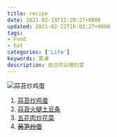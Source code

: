 ```yaml
---
title: recipe
date: 2021-02-18T15:20:27+0800
updated: 2021-02-22T16:02:27+0800
tags: 
- Food
- Eat
categories: ['Life']
keywords: 菜谱
description: 自己可以做的菜
---
```


![蒜苔炒鸡蛋](./recipe/1_1.jpg)

1. [蒜苔炒鸡蛋](https://www.xiachufang.com/recipe/106121401/)
2. [蒜苔火腿土豆条](https://www.xiachufang.com/recipe/104693430/)
3. [五花肉炒花菜](https://www.xiachufang.com/recipe/106118052/)
4. ~~[莴笋炒蛋](https://www.xiachufang.com/recipe/104656914/)~~